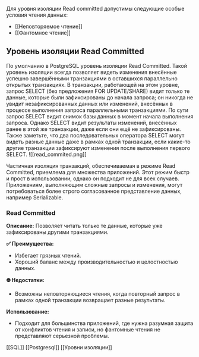 Для уровня изоляции Read committed допустимы следующие особые условия чтения данных:
- [[Неповторяемое чтение]]
- [[Фантомное чтение]]

## **Уровень изоляции Read Committed**

По умолчанию в PostgreSQL уровень изоляции Read Committed. Такой уровень изоляции всегда позволяет видеть изменения внесённые успешно завершёнными транзакциями в оставшихся параллельно открытых транзакциях. В транзакции, работающей на этом уровне, запрос SELECT (без предложения FOR UPDATE/SHARE) видит только те данные, которые были зафиксированы до начала запроса; он никогда не увидит незафиксированных данных или изменений, внесённых в процессе выполнения запроса параллельными транзакциями. По сути запрос SELECT видит снимок базы данных в момент начала выполнения запроса. Однако SELECT видит результаты изменений, внесённых ранее в этой же транзакции, даже если они ещё не зафиксированы. Также заметьте, что два последовательных оператора SELECT могут видеть разные данные даже в рамках одной транзакции, если какие-то другие транзакции зафиксируют изменения после выполнения первого SELECT.
![[read_commited.png]]

Частичная изоляция транзакций, обеспечиваемая в режиме Read Committed, приемлема для множества приложений. Этот режим быстр и прост в использовании, однако он подходит не для всех случаев. Приложениям, выполняющим сложные запросы и изменения, могут потребоваться более строго согласованное представление данных, например Serializable.

### **Read Committed**

**Описание:** Позволяет читать только те данные, которые уже зафиксированы другими транзакциями.

**✅ Преимущества:**

- Избегает грязных чтений.
- Хороший баланс между производительностью и целостностью данных.

**⛔️ Недостатки:**

- Возможны неповторяющиеся чтения, когда повторный запрос в рамках одной транзакции возвращает разные результаты.

**Использование:**

- Подходит для большинства приложений, где нужна разумная защита от конфликтов чтения и записи, но фантомные чтения не представляют серьезной проблемы.

[[SQL]]
[[Postgresql]]
[[Уровни изоляции]]